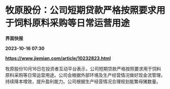# 牧原股份：公司短期贷款严格按照要求用于饲料原料采购等日常运营用途
**界面快报**

**2023-10-16 07:30**

**https://www.jiemian.com/article/10232823.html**

牧原股份10月16日在投资者互动平台表示，公司短期贷款严格按照要求用于饲料原料采购等日常运营用途。公司会根据外部环境及生产经营情况做好现金流管理，持续降本增效，提升盈利能力。公司根据生产经营情况合理规划能繁母猪数量。